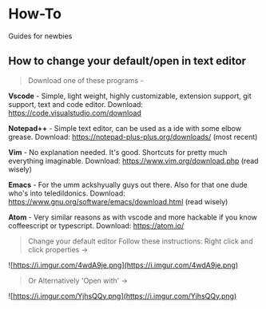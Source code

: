 # How-To
Guides for newbies


## **__How to change your default/open in text editor__**

> Download one of these programs -

**Vscode** - Simple, light weight, highly customizable, extension support, git support, text and code editor. 
Download: <https://code.visualstudio.com/download>

**Notepad++** - Simple text editor, can be used as a ide with some elbow grease. 
Download: <https://notepad-plus-plus.org/downloads/> (most recent)

**Vim** - No explanation needed. It's good. Shortcuts for pretty much everything imaginable.
Download: <https://www.vim.org/download.php> (read wisely)

**Emacs** - For the umm ackshyually guys out there. Also for that one dude who's into teledildonics. 
Download: <https://www.gnu.org/software/emacs/download.html> (read wisely)

**Atom** - Very similar reasons as with vscode and more hackable if you know coffeescript or typescript.
Download: <https://atom.io/>

> Change your default editor
Follow these instructions: 
Right click and click properties → 

![https://i.imgur.com/4wdA9je.png](https://i.imgur.com/4wdA9je.png)

> Or Alternatively 'Open with' →

![https://i.imgur.com/YjhsQQy.png](https://i.imgur.com/YjhsQQy.png)
